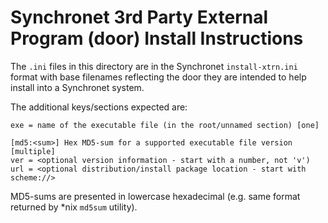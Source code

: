 # Synchronet 3rd Party External Program (door) Install Instructions

The `.ini` files in this directory are in the Synchronet `install-xtrn.ini`
format with base filenames reflecting the door they are intended to help
install into a Synchronet system.

The additional keys/sections expected are:
~~~
exe = name of the executable file (in the root/unnamed section) [one]

[md5:<sum>] Hex MD5-sum for a supported executable file version [multiple]
ver = <optional version information - start with a number, not 'v')
url = <optional distribution/install package location - start with scheme://>
~~~
MD5-sums are presented in lowercase hexadecimal (e.g. same format returned by
*nix `md5sum` utility).
